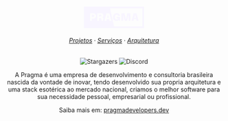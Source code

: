 <h3 align="center">
    <svg width="140" height="50" viewBox="0 0 280 100" fill="none" xmlns="http://www.w3.org/2000/svg">
        <path d="M151.762 66.59C148.556 66.59 145.724 65.9115 143.266 64.5545C140.808 63.1975 138.89 61.1915 137.514 58.5365C136.137 55.8815 135.449 52.607 135.449 48.713C135.449 44.7993 136.216 41.5052 137.75 38.8305C139.284 36.1362 141.358 34.1007 143.974 32.724C146.609 31.3277 149.55 30.6295 152.795 30.6295C155.568 30.6295 157.918 31.0425 159.845 31.8685C161.772 32.6748 163.326 33.7172 164.506 34.9955C165.706 36.2542 166.571 37.5817 167.102 38.978C167.653 40.3547 167.928 41.6133 167.928 42.754C167.928 42.7933 167.928 42.8425 167.928 42.9015C167.928 42.9605 167.928 43.0097 167.928 43.049H159.491C159.491 43.0097 159.491 42.9605 159.491 42.9015C159.491 42.8425 159.491 42.7933 159.491 42.754C159.491 42.1837 159.344 41.6035 159.049 41.0135C158.773 40.4235 158.35 39.8728 157.78 39.3615C157.229 38.8502 156.531 38.447 155.686 38.152C154.86 37.8373 153.896 37.68 152.795 37.68C151.32 37.68 149.913 38.0045 148.576 38.6535C147.258 39.2828 146.187 40.394 145.361 41.987C144.554 43.58 144.151 45.822 144.151 48.713C144.151 50.9943 144.377 52.8528 144.83 54.2885C145.282 55.7045 145.901 56.796 146.688 57.563C147.494 58.33 148.399 58.861 149.402 59.156C150.425 59.4313 151.497 59.569 152.618 59.569C154.132 59.569 155.41 59.3625 156.453 58.9495C157.495 58.5365 158.321 58.0645 158.931 57.5335C159.54 56.9828 159.924 56.5108 160.081 56.1175V54.495H152.559V48.0935H167.781V66H163.533L162.53 61.87C162.372 62.2633 161.9 62.8435 161.114 63.6105C160.347 64.3578 159.206 65.0462 157.692 65.6755C156.177 66.2852 154.201 66.59 151.762 66.59ZM202.056 31.19H216.629V66H207.956V36.4705L208.074 36.559L200.994 66H190.079L183.058 36.5L183.176 36.382V66H174.503V31.19H189.076L196.097 62.3125H194.976L202.056 31.19ZM230.776 66H221.838L231.602 31.1605H244.848L254.494 66H245.585L238.004 36.677H238.446L230.776 66ZM228.859 51.8105H247.562V58.743H228.859V51.8105Z" fill="#F8F5FF"/>
        <mask id="path-2-inside-1_33_7" fill="white">
        <path d="M117 0H280V100H117V0Z"/>
        </mask>
        <path d="M280 0H288V-8H280V0ZM280 100V108H288V100H280ZM117 8H280V-8H117V8ZM272 0V100H288V0H272ZM280 92H117V108H280V92Z" fill="#F8F5FF" mask="url(#path-2-inside-1_33_7)"/>
        <path fill-rule="evenodd" clip-rule="evenodd" d="M0 0H119.844L142 100H0V0ZM28.304 66H36.977V55.498H41.992C44.9617 55.498 47.5085 54.9375 49.6325 53.8165C51.7762 52.6758 53.4282 51.1615 54.5885 49.2735C55.7488 47.3658 56.329 45.291 56.329 43.049C56.329 40.807 55.7488 38.7912 54.5885 37.0015C53.4478 35.2118 51.8057 33.7958 49.662 32.7535C47.538 31.7112 44.9813 31.19 41.992 31.19H28.304V66ZM41.048 48.654H36.977V38.034H41.048C42.346 38.034 43.4867 38.211 44.47 38.565C45.4533 38.8993 46.2203 39.4402 46.771 40.1875C47.3217 40.9348 47.597 41.928 47.597 43.167C47.597 44.406 47.3217 45.4385 46.771 46.2645C46.2203 47.0708 45.4533 47.6707 44.47 48.064C43.4867 48.4573 42.346 48.654 41.048 48.654ZM62.0101 31.19V66H70.6831V52.902H76.1406C77.7336 52.902 78.9431 53.2462 79.7691 53.9345C80.5951 54.6032 81.0081 55.6553 81.0081 57.091V59.628V62.1355C81.0081 62.9615 81.0769 63.7285 81.2146 64.4365C81.3522 65.1248 81.5391 65.646 81.7751 66H90.4776C90.2219 65.6853 90.0154 65.174 89.8581 64.466C89.7204 63.7383 89.6516 62.9615 89.6516 62.1355V59.1265V56.088C89.6516 54.5147 89.3664 53.256 88.7961 52.312C88.2257 51.3483 87.4686 50.6403 86.5246 50.188C85.6002 49.716 84.5972 49.4505 83.5156 49.3915C84.5776 49.2932 85.6494 48.9293 86.7311 48.3C87.8127 47.651 88.7174 46.7168 89.4451 45.4975C90.1727 44.2782 90.5366 42.7933 90.5366 41.043C90.5366 37.916 89.5139 35.497 87.4686 33.786C85.4232 32.0553 82.3061 31.19 78.1171 31.19H62.0101ZM76.6716 46.0285H70.6831V38.0045H76.5241C77.6451 38.0045 78.5792 38.1225 79.3266 38.3585C80.0739 38.5945 80.6344 38.9977 81.0081 39.568C81.4014 40.1187 81.5981 40.8758 81.5981 41.8395C81.5981 42.7835 81.4014 43.5702 81.0081 44.1995C80.6147 44.8092 80.0444 45.2713 79.2971 45.586C78.5694 45.881 77.6942 46.0285 76.6716 46.0285ZM95.3428 66H104.281L106.179 58.743H117.214L119.09 66H127.999L118.353 31.1605H105.107L95.3428 66ZM115.422 51.8105L111.729 37.5278L107.993 51.8105H115.422Z" fill="#F8F5FF"/>
    </svg>
</h3>

<h6 align="center">
  <a href="">Projetos</a>
  ·
  <a href="">Serviços</a>
  ·
  <a href="">Arquitetura</a>
</h6>

<p align="center">
<img alt="Stargazers" src="https://img.shields.io/github/stars/PragmaDevelopers?style=for-the-badge&logo=github&logoColor=%23F8F5FF&label=Stars&labelColor=%2315101B&color=%2315101B">
<img alt="Discord" src="https://img.shields.io/discord/1159504633962692628?style=for-the-badge&logo=discord&logoColor=%23F8F5FF&label=Chat&labelColor=%2315101B&color=%2315101B">
</p>

<p align="center">
A Pragma é uma empresa de desenvolvimento e consultoria brasileira nascida da vontade de inovar, tendo desenvolvido sua propria arquitetura e uma stack esotérica ao mercado nacional, criamos o melhor software para sua necessidade pessoal, empresarial ou profissional.
</p>

<p align="center">
Saiba mais em: <a href="https://pragmadevelopers.vercel.app">pragmadevelopers.dev</a>
</p>
